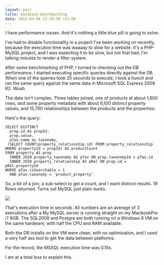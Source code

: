 ```yaml
---
layout: post
title: Database benchmarking
date: 2013-03-04 17:19:39 +13:00
---
```

I have performance issues. And it's nothing a little blue pill is going to solve.

I've had to disable functionality in a project I've been working on recently, because the execution time was waaaay to slow for a website. It's a PHP-MySQL project, and I was expecting it to be slow, but not that bad; I'm talking minutes to render a filter system.

After some benchmarking of PHP, I turned to checking out the DB performance. I started executing specific queries directly against the DB. When one of the queries took 25 seconds to execute, I took a hunch and ran the same query against the same data in Microsoft SQL Express 2008 R2. Woah.

The data isn't complex. Three tables joined, one of products at about 1,600 rows, and some property metadata with about 6,100 distinct property values, and 15,700 relationships between the products and the properties.

Here's the query:

```
SELECT DISTINCT
  prop.id AS propId,
  prop.value,
  pTax.name as taxonomy,
 (SELECT COUNT(property_relationship.id) FROM property_relationship WHERE propertyId = propId) AS productCount
FROM property AS prop
  INNER JOIN property_taxonomy AS pTax ON prop.taxonomyId = pTax.id
  INNER JOIN property_relationship AS pRel ON prop.id = pRel.propertyId
WHERE pTax.isSearchable = 1
  AND pTax.taxonomy = 'product_property'
```

So, a bit of a join, a sub-select to get a count, and I want distinct results. 19 Rows returned. Turns out MySQL just plain sucks.

![](/content/images/2014/Jan/DBBechmark.png)

That's execution time in seconds. All numbers are an average of 3 executions after a My MySQL server is running straight on my MacbookPro i7 8GB. The SQL2008 and Postgre are both running on a Windows 8 VM on the same hardware, with half the CPU and RAM available.

Both the DB installs on the VM were clean, with no optimisation, and I used a very half ass tool to get the data between platforms.

For the record, the MSSQL execution time was 0.15s.

I am at a total loss to explain this.
